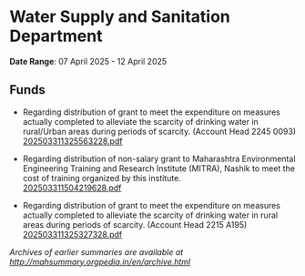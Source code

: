 # Water Supply and Sanitation Department

**Date Range**: 07 April 2025 - 12 April 2025


## Funds
- Regarding distribution of grant to meet the expenditure on measures actually completed to alleviate the scarcity of drinking water in rural/Urban areas during periods of scarcity. (Account Head 2245 0093)\
  [202503311325563228.pdf](https://gr.maharashtra.gov.in/Site/Upload/Government%20Resolutions/English/202503311325563228.pdf)

- Regarding distribution of non-salary grant to Maharashtra Environmental Engineering Training and Research Institute (MITRA), Nashik to meet the cost of training organized by this institute.\
  [202503311504219628.pdf](https://gr.maharashtra.gov.in/Site/Upload/Government%20Resolutions/English/202503311504219628.pdf)

- Regarding distribution of grant to meet the expenditure on measures actually completed to alleviate the scarcity of drinking water in rural areas during periods of scarcity. (Account Head 2215 A195)\
  [202503311325327328.pdf](https://gr.maharashtra.gov.in/Site/Upload/Government%20Resolutions/English/202503311325327328.pdf)


*Archives of earlier summaries are available at http://mahsummary.orgpedia.in/en/archive.html*